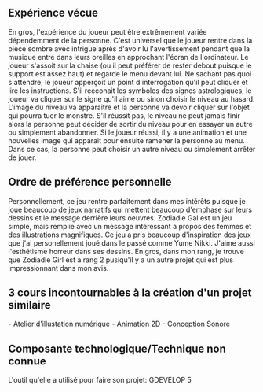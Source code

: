 <h2>Expérience vécue</h2> 
En gros, l'expérience du joueur peut être extrêmement variée dépendemment de la personne. C'est universel que le joueur rentre dans la pièce sombre avec intrigue après d'avoir lu l'avertissement pendant que la musique entre dans leurs oreilles en approchant l'écran de l'ordinateur. Le joueur s'assoit sur la chaise (ou il peut préférer de rester debout puisque le support est assez haut) et regarde le menu devant lui. Ne sachant pas quoi s'attendre, le joueur apperçoit un point d'interrogation qu'il peut cliquer et lire les instructions. S'il recconait les symboles des signes astrologiques, le joueur va cliquer sur le signe qu'il aime ou sinon choisir le niveau au hasard. L'image du niveau va apparaître et la personne va devoir cliquer sur l'objet qui pourra tuer le monstre. S'il réussit pas, le niveau ne peut jamais finir alors la personne peut décider de sortir du niveau pour en essayer un autre ou simplement abandonner. Si le joueur réussi, il y a une animation et une nouvelles image qui apparait pour ensuite ramener la personne au menu. Dans ce cas, la personne peut choisir un autre niveau ou simplement arrêter de jouer. 

<h2>Ordre de préférence personnelle</h2> 
Personnellement, ce jeu rentre parfaitement dans mes intérêts puisque je joue beaucoup de jeux narratifs qui mettent beaucoup d'emphase sur leurs dessins et le message derrière leurs oeuvres. Zodiadie Gal est un jeu simple, mais remplie avec un message intéressant à propos des femmes et des illustrations magnifiques. Ce jeu a pris beaucoup d'inspiration des jeux que j'ai personellement joué dans le passé comme Yume Nikki. J'aime aussi l'esthétisme horreur dans ses dessins. En gros, dans mon rang, je trouve que Zodiadie Girl est à rang 2 pusiqu'il y a un autre projet qui est plus impressionnant dans mon avis. 

<h2>3 cours incontournables à la création d'un projet similaire</h2> 
- Atelier d'illustation numérique
- Animation 2D
- Conception Sonore 

<h2>Composante technologique/Technique non connue</h2> 
L'outil qu'elle a utilisé pour faire son projet: GDEVELOP 5 
